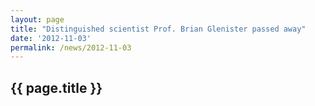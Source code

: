 ```yaml
---
layout: page
title: "Distinguished scientist Prof. Brian Glenister passed away"
date: '2012-11-03'
permalink: /news/2012-11-03
---
```


## {{ page.title }}

